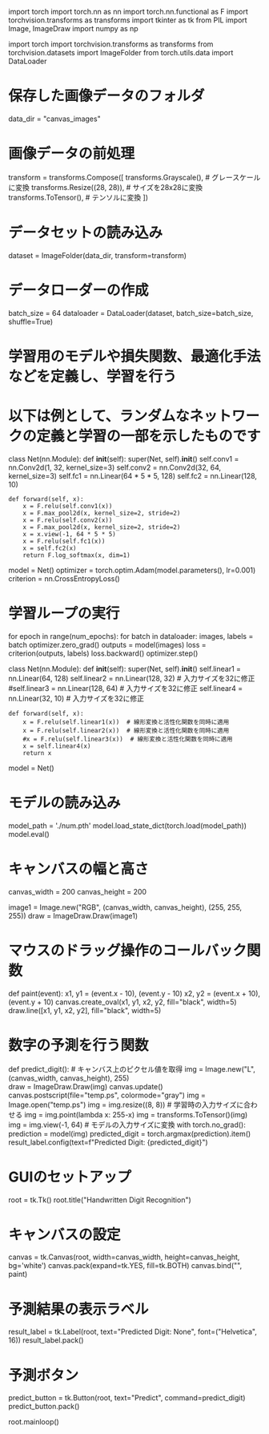 import torch
import torch.nn as nn
import torch.nn.functional as F
import torchvision.transforms as transforms
import tkinter as tk
from PIL import Image, ImageDraw
import numpy as np


import torch
import torchvision.transforms as transforms
from torchvision.datasets import ImageFolder
from torch.utils.data import DataLoader

# 保存した画像データのフォルダ
data_dir = "canvas_images"

# 画像データの前処理
transform = transforms.Compose([
    transforms.Grayscale(),  # グレースケールに変換
    transforms.Resize((28, 28)),  # サイズを28x28に変換
    transforms.ToTensor(),  # テンソルに変換
])

# データセットの読み込み
dataset = ImageFolder(data_dir, transform=transform)

# データローダーの作成
batch_size = 64
dataloader = DataLoader(dataset, batch_size=batch_size, shuffle=True)

# 学習用のモデルや損失関数、最適化手法などを定義し、学習を行う
# 以下は例として、ランダムなネットワークの定義と学習の一部を示したものです
class Net(nn.Module):
    def __init__(self):
        super(Net, self).__init__()
        self.conv1 = nn.Conv2d(1, 32, kernel_size=3)
        self.conv2 = nn.Conv2d(32, 64, kernel_size=3)
        self.fc1 = nn.Linear(64 * 5 * 5, 128)
        self.fc2 = nn.Linear(128, 10)

    def forward(self, x):
        x = F.relu(self.conv1(x))
        x = F.max_pool2d(x, kernel_size=2, stride=2)
        x = F.relu(self.conv2(x))
        x = F.max_pool2d(x, kernel_size=2, stride=2)
        x = x.view(-1, 64 * 5 * 5)
        x = F.relu(self.fc1(x))
        x = self.fc2(x)
        return F.log_softmax(x, dim=1)

model = Net()
optimizer = torch.optim.Adam(model.parameters(), lr=0.001)
criterion = nn.CrossEntropyLoss()

# 学習ループの実行
for epoch in range(num_epochs):
    for batch in dataloader:
        images, labels = batch
        optimizer.zero_grad()
        outputs = model(images)
        loss = criterion(outputs, labels)
        loss.backward()
        optimizer.step()

class Net(nn.Module):
    def __init__(self):
        super(Net, self).__init__()
        self.linear1 = nn.Linear(64, 128)
        self.linear2 = nn.Linear(128, 32)  # 入力サイズを32に修正
        #self.linear3 = nn.Linear(128, 64)  # 入力サイズを32に修正
        self.linear4 = nn.Linear(32, 10)  # 入力サイズを32に修正

    def forward(self, x):
        x = F.relu(self.linear1(x))  # 線形変換と活性化関数を同時に適用
        x = F.relu(self.linear2(x))  # 線形変換と活性化関数を同時に適用
        #x = F.relu(self.linear3(x))  # 線形変換と活性化関数を同時に適用
        x = self.linear4(x)
        return x

model = Net()

# モデルの読み込み
model_path = './num.pth'
model.load_state_dict(torch.load(model_path))
model.eval()

# キャンバスの幅と高さ
canvas_width = 200
canvas_height = 200

image1 = Image.new("RGB", (canvas_width, canvas_height), (255, 255, 255))
draw = ImageDraw.Draw(image1)

# マウスのドラッグ操作のコールバック関数
def paint(event):
    x1, y1 = (event.x - 10), (event.y - 10)
    x2, y2 = (event.x + 10), (event.y + 10)
    canvas.create_oval(x1, y1, x2, y2, fill="black", width=5)
    draw.line([x1, y1, x2, y2], fill="black", width=5)

# 数字の予測を行う関数
def predict_digit():
    # キャンバス上のピクセル値を取得
    img = Image.new("L", (canvas_width, canvas_height), 255)  
    draw = ImageDraw.Draw(img)
    canvas.update()
    canvas.postscript(file="temp.ps", colormode="gray")
    img = Image.open("temp.ps")
    img = img.resize((8, 8))  # 学習時の入力サイズに合わせる
    img = img.point(lambda x: 255-x)
    img = transforms.ToTensor()(img)
    img = img.view(-1, 64)  # モデルの入力サイズに変換
    with torch.no_grad():
        prediction = model(img)
    predicted_digit = torch.argmax(prediction).item()
    result_label.config(text=f"Predicted Digit: {predicted_digit}")

# GUIのセットアップ
root = tk.Tk()
root.title("Handwritten Digit Recognition")

# キャンバスの設定
canvas = tk.Canvas(root, width=canvas_width, height=canvas_height, bg='white')
canvas.pack(expand=tk.YES, fill=tk.BOTH)
canvas.bind("<B1-Motion>", paint)

# 予測結果の表示ラベル
result_label = tk.Label(root, text="Predicted Digit: None", font=("Helvetica", 16))
result_label.pack()

# 予測ボタン
predict_button = tk.Button(root, text="Predict", command=predict_digit)
predict_button.pack()

root.mainloop()
